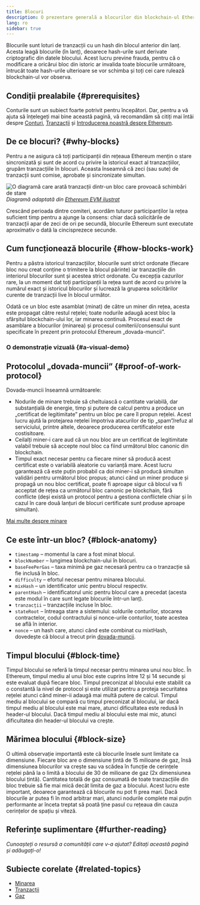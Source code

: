 ```yaml
---
title: Blocuri
description: O prezentare generală a blocurilor din blockchain-ul Ethereum – structura lor de date, motivul pentru care sunt necesare și modul în care sunt realizate.
lang: ro
sidebar: true
---
```


Blocurile sunt loturi de tranzacții cu un hash din blocul anterior din lanț. Acesta leagă blocurile (în lanț), deoarece hash-urile sunt derivate criptografic din datele blocului. Acest lucru previne frauda, pentru că o modificare a oricărui bloc din istoric ar invalida toate blocurile următoare, întrucât toate hash-urile ulterioare se vor schimba și toți cei care rulează blockchain-ul vor observa.

## Condiții prealabile {#prerequisites}

Conturile sunt un subiect foarte potrivit pentru începători. Dar, pentru a vă ajuta să înțelegeți mai bine această pagină, vă recomandăm să citiți mai întâi despre [Conturi](/developers/docs/accounts/), [Tranzacții](/developers/docs/transactions/) și [Introducerea noastră despre Ethereum](/developers/docs/intro-to-ethereum/).

## De ce blocuri? {#why-blocks}

Pentru a ne asigura că toți participanții din rețeaua Ethereum mențin o stare sincronizată și sunt de acord cu privire la istoricul exact al tranzacțiilor, grupăm tranzacțiile în blocuri. Aceasta înseamnă că zeci (sau sute) de tranzacții sunt comise, aprobate și sincronizate simultan.

![O diagramă care arată tranzacții dintr-un bloc care provoacă schimbări de stare](./tx-block.png) _Diagramă adaptată din [Ethereum EVM ilustrat](https://takenobu-hs.github.io/downloads/ethereum_evm_illustrated.pdf)_

Crescând perioada dintre comiteri, acordăm tuturor participanților la rețea suficient timp pentru a ajunge la consens: chiar dacă solicitările de tranzacții apar de zeci de ori pe secundă, blocurile Ethereum sunt executate aproximativ o dată la cincisprezece secunde.

## Cum funcționează blocurile {#how-blocks-work}

Pentru a păstra istoricul tranzacțiilor, blocurile sunt strict ordonate (fiecare bloc nou creat conține o trimitere la blocul părinte) iar tranzacțiile din interiorul blocurilor sunt și acestea strict ordonate. Cu excepția cazurilor rare, la un moment dat toți participanții la rețea sunt de acord cu privire la numărul exact și istoricul blocurilor și lucrează la gruparea solicitărilor curente de tranzacții live în blocul următor.

Odată ce un bloc este asamblat (minat) de către un miner din rețea, acesta este propagat către restul rețelei; toate nodurile adaugă acest bloc la sfârșitul blockchain-ului lor, iar minarea continuă. Procesul exact de asamblare a blocurilor (minarea) și procesul comiterii/consensului sunt specificate în prezent prin protocolul Ethereum „dovada-muncii”.

### O demonstrație vizuală {#a-visual-demo}

<YouTube id="_160oMzblY8" />

## Protocolul „dovada-muncii” {#proof-of-work-protocol}

Dovada-muncii înseamnă următoarele:

- Nodurile de minare trebuie să cheltuiască o cantitate variabilă, dar substanțială de energie, timp și putere de calcul pentru a produce un „certificat de legitimitate” pentru un bloc pe care îl propun rețelei. Acest lucru ajută la protejarea rețelei împotriva atacurilor de tip „spam”/refuz al serviciului, printre altele, deoarece producerea certificatelor este costisitoare.
- Ceilalți miner-i care aud că un nou bloc are un certificat de legitimitate valabil trebuie să accepte noul bloc ca fiind următorul bloc canonic din blockchain.
- Timpul exact necesar pentru ca fiecare miner să producă acest certificat este o variabilă aleatorie cu varianță mare. Acest lucru garantează că este puțin probabil ca doi miner-i să producă simultan validări pentru următorul bloc propus; atunci când un miner produce și propagă un nou bloc certificat, poate fi aproape sigur că blocul va fi acceptat de rețea ca următorul bloc canonic pe blockchain, fără conflicte (deși există un protocol pentru a gestiona conflictele chiar și în cazul în care două lanțuri de blocuri certificate sunt produse aproape simultan).

[Mai multe despre minare](/developers/docs/consensus-mechanisms/pow/mining/)

## Ce este într-un bloc? {#block-anatomy}

- `timestamp` – momentul la care a fost minat blocul.
- `blockNumber` – lungimea blockchain-ului în blocuri.
- `baseFeePerGas` – taxa minimă pe gaz necesară pentru ca o tranzacție să fie inclusă în bloc.
- `difficulty` – efortul necesar pentru minarea blocului.
- `mixHash` – un identificator unic pentru blocul respectiv.
- `parentHash` – identificatorul unic pentru blocul care a precedat (acesta este modul în care sunt legate blocurile într-un lanț).
- `tranzacții` – tranzacțiile incluse în bloc.
- `stateRoot` – întreaga stare a sistemului: soldurile conturilor, stocarea contractelor, codul contractului și nonce-urile conturilor, toate acestea se află în interior.
- `nonce` – un hash care, atunci când este combinat cu mixtHash, dovedește că blocul a trecut prin [dovada-muncii](/developers/docs/consensus-mechanisms/pow/).

## Timpul blocului {#block-time}

Timpul blocului se referă la timpul necesar pentru minarea unui nou bloc. În Ethereum, timpul mediu al unui bloc este cuprins între 12 și 14 secunde și este evaluat după fiecare bloc. Timpul preconizat al blocului este stabilit ca o constantă la nivel de protocol și este utilizat pentru a proteja securitatea rețelei atunci când miner-ii adaugă mai multă putere de calcul. Timpul mediu al blocului se compară cu timpul preconizat al blocului, iar dacă timpul mediu al blocului este mai mare, atunci dificultatea este redusă în header-ul blocului. Dacă timpul mediu al blocului este mai mic, atunci dificultatea din header-ul blocului va crește.

## Mărimea blocului {#block-size}

O ultimă observație importantă este că blocurile însele sunt limitate ca dimensiune. Fiecare bloc are o dimensiune țintă de 15 milioane de gaz, însă dimensiunea blocurilor va crește sau va scădea în funcție de cerințele rețelei până la o limită a blocului de 30 de milioane de gaz (2x dimensiunea blocului țintă). Cantitatea totală de gaz consumată de toate tranzacțiile din bloc trebuie să fie mai mică decât limita de gaz a blocului. Acest lucru este important, deoarece garantează că blocurile nu pot fi prea mari. Dacă blocurile ar putea fi în mod arbitrar mari, atunci nodurile complete mai puțin performante ar înceta treptat să poată ține pasul cu rețeaua din cauza cerințelor de spațiu și viteză.

## Referințe suplimentare {#further-reading}

_Cunoașteți o resursă a comunității care v-a ajutat? Editați această pagină și adăugați-o!_

## Subiecte corelate {#related-topics}

- [Minarea](/developers/docs/consensus-mechanisms/pow/mining/)
- [Tranzacții](/developers/docs/transactions/)
- [Gaz](/developers/docs/gas/)
